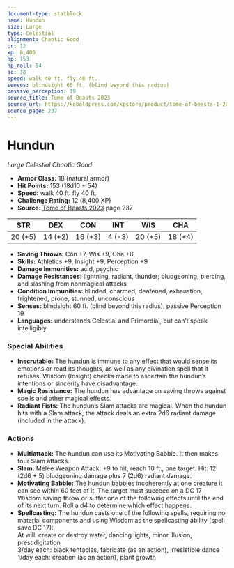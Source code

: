 ```yaml
---
document-type: statblock
name: Hundun
size: Large
type: Celestial
alignment: Chaotic Good
cr: 12
xp: 8,400
hp: 153
hp_roll: 54
ac: 18
speed: walk 40 ft. fly 40 ft.
senses: blindsight 60 ft. (blind beyond this radius) 
passive_perception: 19
source_title: Tome of Beasts 2023
source_url: https://koboldpress.com/kpstore/product/tome-of-beasts-1-2023-edition/
source_page: 237
---
```


# Hundun

*Large* *Celestial* *Chaotic Good*

- **Armor Class:** 18 (natural armor)
- **Hit Points:** 153 (18d10 + 54)
- **Speed:** walk 40 ft. fly 40 ft.
- **Challenge Rating:** 12 (8,400 XP)
- **Source:** [Tome of Beasts 2023](https://koboldpress.com/kpstore/product/tome-of-beasts-1-2023-edition/) page 237

| STR | DEX | CON | INT | WIS | CHA |
| --- | --- | --- | --- | --- | --- |
| 20 (+5) | 14 (+2) | 16 (+3) | 4 (-3) | 20 (+5) | 18 (+4) |

- **Saving Throws**: Con +7, Wis +9, Cha +8
- **Skills:** Athletics +9, Insight +9, Perception +9
- **Damage Immunities:** acid, psychic
- **Damage Resistances:** lightning, radiant, thunder; bludgeoning, piercing, and slashing from nonmagical attacks
- **Condition Immunities:** blinded, charmed, deafened, exhaustion, frightened, prone, stunned, unconscious
- **Senses:** blindsight 60 ft. (blind beyond this radius), passive Perception 19
- **Languages:** understands Celestial and Primordial, but can’t speak intelligibly

### Special Abilities

- **Inscrutable:** The hundun is immune to any effect that would sense its emotions or read its thoughts, as well as any divination spell that it refuses. Wisdom (Insight) checks made to ascertain the hundun’s intentions or sincerity have disadvantage.
- **Magic Resistance:** The hundun has advantage on saving throws against spells and other magical effects.
- **Radiant Fists:** The hundun’s Slam attacks are magical. When the hundun hits with a Slam attack, the attack deals an extra 2d6 radiant damage (included in the attack).

### Actions

- **Multiattack:** The hundun can use its Motivating Babble. It then makes four Slam attacks.
- **Slam:** Melee Weapon Attack: +9 to hit, reach 10 ft., one target. Hit: 12 (2d6 + 5) bludgeoning damage plus 7 (2d6) radiant damage.
- **Motivating Babble:** The hundun babbles incoherently at one creature it can see within 60 feet of it. The target must succeed on a DC 17 Wisdom saving throw or suffer one of the following effects until the end of its next turn. Roll a d4 to determine which effect happens.
- **Spellcasting:** The hundun casts one of the following spells, requiring no material components and using Wisdom as the spellcasting ability (spell save DC 17):<br>At will: create or destroy water, dancing lights, minor illusion, prestidigitation<br>3/day each: black tentacles, fabricate (as an action), irresistible dance<br>1/day each: creation (as an action), plant growth
